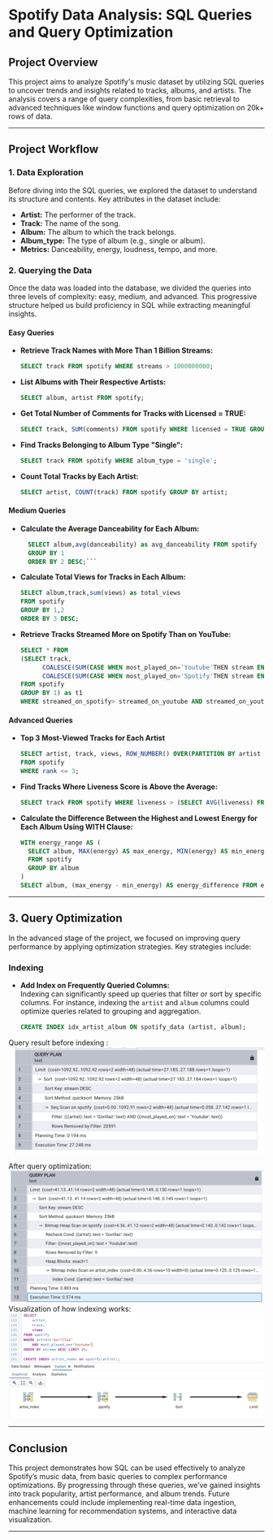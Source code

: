# **Spotify Data Analysis: SQL Queries and Query Optimization**

## **Project Overview**  

This project aims to analyze Spotify's music dataset by utilizing SQL queries to uncover trends and insights related to tracks, albums, and artists. The analysis covers a range of query complexities, from basic retrieval to advanced techniques like window functions and query optimization on 20k+ rows of data.

---

## **Project Workflow**  

### **1. Data Exploration**  
Before diving into the SQL queries, we explored the dataset to understand its structure and contents. Key attributes in the dataset include:

- **Artist:** The performer of the track.
- **Track:** The name of the song.
- **Album:** The album to which the track belongs.
- **Album_type:** The type of album (e.g., single or album).
- **Metrics:** Danceability, energy, loudness, tempo, and more.

### **2. Querying the Data**  
Once the data was loaded into the database, we divided the queries into three levels of complexity: easy, medium, and advanced. This progressive structure helped us build proficiency in SQL while extracting meaningful insights.

#### **Easy Queries**  
- **Retrieve Track Names with More Than 1 Billion Streams:**
  ```sql
  SELECT track FROM spotify WHERE streams > 1000000000;
  ```
- **List Albums with Their Respective Artists:**
  ```sql
  SELECT album, artist FROM spotify;
  ```
- **Get Total Number of Comments for Tracks with Licensed = TRUE:**
  ```sql
  SELECT track, SUM(comments) FROM spotify WHERE licensed = TRUE GROUP BY track;
  ```
- **Find Tracks Belonging to Album Type "Single":**
  ```sql
  SELECT track FROM spotify WHERE album_type = 'single';
  ```
- **Count Total Tracks by Each Artist:**
  ```sql
  SELECT artist, COUNT(track) FROM spotify GROUP BY artist;
  ```

#### **Medium Queries**  
- **Calculate the Average Danceability for Each Album:**
  ```sql
 	SELECT album,avg(danceability) as avg_danceability FROM spotify 
 	GROUP BY 1 
 	ORDER BY 2 DESC;```
- **Calculate Total Views for Tracks in Each Album:**
  ```sql
  SELECT album,track,sum(views) as total_views
  FROM spotify
  GROUP BY 1,2
  ORDER BY 3 DESC;
  ```
- **Retrieve Tracks Streamed More on Spotify Than on YouTube:**
  ```sql
  SELECT * FROM
  (SELECT track,
		COALESCE(SUM(CASE WHEN most_played_on='Youtube'THEN stream END),0) as streamed_on_youtube,
		COALESCE(SUM(CASE WHEN most_played_on='Spotify'THEN stream END),0) as streamed_on_spotify
  FROM spotify
  GROUP BY 1) as t1
  WHERE streamed_on_spotify> streamed_on_youtube AND streamed_on_youtube <> 0;
  ```

#### **Advanced Queries**  
- **Top 3 Most-Viewed Tracks for Each Artist**
  ```sql
  SELECT artist, track, views, ROW_NUMBER() OVER(PARTITION BY artist ORDER BY views DESC) AS rank
  FROM spotify
  WHERE rank <= 3;
  ```
- **Find Tracks Where Liveness Score is Above the Average:**
  ```sql
  SELECT track FROM spotify WHERE liveness > (SELECT AVG(liveness) FROM spotify_data);
  ```
- **Calculate the Difference Between the Highest and Lowest Energy for Each Album Using WITH Clause:**
  ```sql
  WITH energy_range AS (
    SELECT album, MAX(energy) AS max_energy, MIN(energy) AS min_energy
    FROM spotify
    GROUP BY album
  )
  SELECT album, (max_energy - min_energy) AS energy_difference FROM energy_range;
  ```

---

## **3. Query Optimization**  

In the advanced stage of the project, we focused on improving query performance by applying optimization strategies. Key strategies include:

### **Indexing**  
- **Add Index on Frequently Queried Columns:**  
  Indexing can significantly speed up queries that filter or sort by specific columns. For instance, indexing the `artist` and `album` columns could optimize queries related to grouping and aggregation.
  
  ```sql
  CREATE INDEX idx_artist_album ON spotify_data (artist, album);
  ```
Query result before indexing : ![Before Indexing](https://github.com/PranjaliD11/Spotify-Sql-Analysis/blob/main/BeforeQueryOptimization.png)

After query optimization: ![After Indexing](https://github.com/PranjaliD11/Spotify-Sql-Analysis/blob/main/AfterQueryOptimization.png)
Visualization of how indexing works: ![Index](https://github.com/PranjaliD11/Spotify-Sql-Analysis/blob/main/ExplainationOfIndex.png)

---
## **Conclusion**  

This project demonstrates how SQL can be used effectively to analyze Spotify’s music data, from basic queries to complex performance optimizations. By progressing through these queries, we’ve gained insights into track popularity, artist performance, and album trends. Future enhancements could include implementing real-time data ingestion, machine learning for recommendation systems, and interactive data visualization.

---
